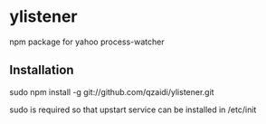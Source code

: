 ylistener
=========

npm package for yahoo process-watcher

Installation
------------

sudo npm install -g git://github.com/qzaidi/ylistener.git

sudo is required so that upstart service can be installed in /etc/init


